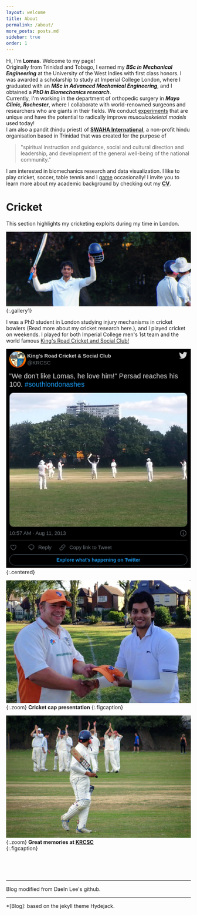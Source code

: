 ```yaml
---
layout: welcome
title: About
permalink: /about/
more_posts: posts.md
sidebar: true
order: 1
---
```


Hi, I'm **Lomas**. Welcome to my page!<br>
Originally from Trinidad and Tobago, I earned my ***BSc in Mechanical Engineering*** at the University of the West Indies with first class honors. I was awarded a scholarship to study at Imperial College London,  where I graduated  with  an ***MSc in Advanced Mechanical Engineering***, and I obtained a ***PhD in Biomechanics research***.<br>
Currently,  I'm  working  in the department of orthopedic surgery  in ***Mayo Clinic, Rochester***, where I collaborate with world-renowned surgeons and researchers who are giants in their fields. We conduct [experiments] that are unique and have the potential to radically improve *musculoskeletal models* used today! <br>
I am also a pandit (hindu priest) of [**SWAHA International**](https://www.swahainternational.org/about/), a non-profit hindu organisation based in Trinidad that was created for the purpose of

> "spiritual instruction and guidance, social and cultural direction and
> leadership, and development of the general well-being of the national
> community."

I am interested in  biomechanics research and data visualization. I like to play cricket, soccer, table tennis and I [game] occasionally! I invite you to learn more about my academic background by checking out my **[CV]**.




# Cricket
This section highlights my cricketing exploits during my time in London.

<!-- ![Full-width image](/assets/img/about/banner.jpg){:.lead width="800" height="100" loading="lazy"} -->
![Full-width image](/assets/img/about/banner.jpg){:.gallery1}


I was a PhD student in London studying injury mechanisms in cricket bowlers (Read more about my cricket research here.), and I played cricket on weekends. I played for both Imperial College men's 1st team and the world famous [King's Road Cricket and Social Club!](https://www.krcsc.co.uk/)


![Full-width image](/assets/img/about/lp1.png){:.centered}



<!--- ### <center> Cricket cap presentation </center> -->
 ![Half-width image](/assets/img/about/lomascap.jpg){:.zoom}
  **Cricket cap presentation**
 {:.figcaption}

<!--- ### <center>  Great memories at    <a href="https://www.krcsc.co.uk/first-day-lomas-clapped-pitch-hitting-96-kings-road-attck-rips-badgers/" style="text-align:center">KRCSC</a></center>   -->
 ![img](/assets/img/about/clap.jpg){:.zoom}
 **Great memories at [KRCSC](https://www.krcsc.co.uk/first-day-lomas-clapped-pitch-hitting-96-kings-road-attck-rips-badgers/)**    
 {:.figcaption}


 <!-- ![Half-width image](/assets/img/about/clap.webp){: width="400" height="50" style="border-radius:25px} -->

<br>
<br>
<br>

<!--author-->

<!--Links-->



***

Blog modified from DaeIn Lee's github.<br>


***


[game]: https://steamcommunity.com/profiles/76561198048234604
[CV]: /resume/
[experiments]: https://discoverysedge.mayo.edu/2022/05/26/scientists-surgeons-team-up-to-improve-orthopedic-surgery/

*[Blog]: based on the jekyll theme Hydejack.

